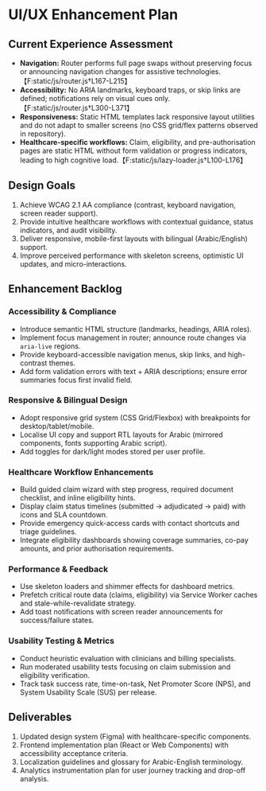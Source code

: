 # UI/UX Enhancement Plan

## Current Experience Assessment
* **Navigation:** Router performs full page swaps without preserving focus or announcing navigation changes for assistive technologies.【F:static/js/router.js†L167-L215】
* **Accessibility:** No ARIA landmarks, keyboard traps, or skip links are defined; notifications rely on visual cues only.【F:static/js/router.js†L300-L371】
* **Responsiveness:** Static HTML templates lack responsive layout utilities and do not adapt to smaller screens (no CSS grid/flex patterns observed in repository).
* **Healthcare-specific workflows:** Claim, eligibility, and pre-authorisation pages are static HTML without form validation or progress indicators, leading to high cognitive load.【F:static/js/lazy-loader.js†L100-L176】

## Design Goals
1. Achieve WCAG 2.1 AA compliance (contrast, keyboard navigation, screen reader support).
2. Provide intuitive healthcare workflows with contextual guidance, status indicators, and audit visibility.
3. Deliver responsive, mobile-first layouts with bilingual (Arabic/English) support.
4. Improve perceived performance with skeleton screens, optimistic UI updates, and micro-interactions.

## Enhancement Backlog

### Accessibility & Compliance
* Introduce semantic HTML structure (landmarks, headings, ARIA roles).
* Implement focus management in router; announce route changes via `aria-live` regions.
* Provide keyboard-accessible navigation menus, skip links, and high-contrast themes.
* Add form validation errors with text + ARIA descriptions; ensure error summaries focus first invalid field.

### Responsive & Bilingual Design
* Adopt responsive grid system (CSS Grid/Flexbox) with breakpoints for desktop/tablet/mobile.
* Localise UI copy and support RTL layouts for Arabic (mirrored components, fonts supporting Arabic script).
* Add toggles for dark/light modes stored per user profile.

### Healthcare Workflow Enhancements
* Build guided claim wizard with step progress, required document checklist, and inline eligibility hints.
* Display claim status timelines (submitted → adjudicated → paid) with icons and SLA countdown.
* Provide emergency quick-access cards with contact shortcuts and triage guidelines.
* Integrate eligibility dashboards showing coverage summaries, co-pay amounts, and prior authorisation requirements.

### Performance & Feedback
* Use skeleton loaders and shimmer effects for dashboard metrics.
* Prefetch critical route data (claims, eligibility) via Service Worker caches and stale-while-revalidate strategy.
* Add toast notifications with screen reader announcements for success/failure states.

### Usability Testing & Metrics
* Conduct heuristic evaluation with clinicians and billing specialists.
* Run moderated usability tests focusing on claim submission and eligibility verification.
* Track task success rate, time-on-task, Net Promoter Score (NPS), and System Usability Scale (SUS) per release.

## Deliverables
1. Updated design system (Figma) with healthcare-specific components.
2. Frontend implementation plan (React or Web Components) with accessibility acceptance criteria.
3. Localization guidelines and glossary for Arabic-English terminology.
4. Analytics instrumentation plan for user journey tracking and drop-off analysis.

